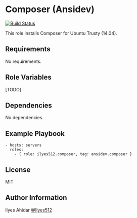 Composer (Ansidev)
=========
[![Build Status](https://travis-ci.org/Ilyes512/ansible-role-composer.svg)](https://travis-ci.org/Ilyes512/ansible-role-composer)

This role installs Composer for Ubuntu Trusty (14.04).

Requirements
------------

No requirements.

Role Variables
--------------

[TODO]

Dependencies
------------

No dependencies.

Example Playbook
----------------
```
- hosts: servers
  roles:
    - { role: ilyes512.composer, tag: ansidev.composer }
```

License
-------

MIT

Author Information
------------------

Ilyes Ahidar [@Ilyes512](https://twitter.com/ilyes512)
